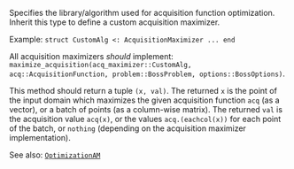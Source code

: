 Specifies the library/algorithm used for acquisition function optimization. Inherit this type to define a custom acquisition maximizer.

Example: `struct CustomAlg <: AcquisitionMaximizer ... end`

All acquisition maximizers *should* implement: `maximize_acquisition(acq_maximizer::CustomAlg, acq::AcquisitionFunction, problem::BossProblem, options::BossOptions)`.

This method should return a tuple `(x, val)`. The returned `x` is the point of the input domain which maximizes the given acquisition function `acq` (as a vector), or a batch of points (as a column-wise matrix). The returned `val` is the acquisition value `acq(x)`, or the values `acq.(eachcol(x))` for each point of the batch, or `nothing` (depending on the acquisition maximizer implementation).

See also: [`OptimizationAM`](@ref)
